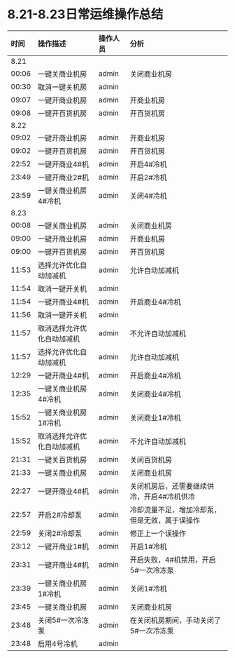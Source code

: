 # 8.21-8.23日常运维操作总结

| 时间 | 操作描述 | 操作人员 | 分析 |
| :--- | :--- | :--- | :--- |
| 8.21 |  |  |  |
| 00:06 | 一键关商业机房 | admin | 关闭商业机房 |
| 00:30 | 取消一键关机房 | admin |  |
| 09:07 | 一键开商业机房 | admin | 开商业机房 |
| 09:08 | 一键开百货机房 | admin | 开百货机房 |
| 8.22 |  |  |  |
| 09:02 | 一键开商业机房 | admin | 开商业机房 |
| 09:02 | 一键开百货机房 | admin | 开百货机房 |
| 22:52 | 一键开商业4\#机 | admin | 开启4\#冷机 |
| 23:49 | 一键开商业2\#机 | admin | 开启2\#冷机 |
| 23:59 | 一键关商业机房4\#冷机 | admin | 关闭4\#冷机 |
| 8.23 |  |  |  |
| 00:08 | 一键关商业机房 | admin | 关闭商业机房 |
| 09:00 | 一键开商业机房 | admin | 开商业机房 |
| 09:00 | 一键开百货机房 | admin | 开百货机房 |
| 11:53 | 选择允许优化自动加减机 | admin | 允许自动加减机 |
| 11:54 | 取消一键开关机 | admin |  |
| 11:54 | 一键开商业4\#机 | admin | 开启商业4\#冷机 |
| 11:56 | 取消一键开关机 | admin |  |
| 11:57 | 取消选择允许优化自动加减机 | admin | 不允许自动加减机 |
| 11:57 | 选择允许优化自动加减机 | admin | 允许自动加减机 |
| 12:29 | 一键开商业4\#机 | admin | 开启商业4\#冷机 |
| 12:35 | 一键关商业机房4\#冷机 | admin | 关闭商业4\#冷机 |
| 15:52 | 一键关商业机房1\#冷机 | admin | 关闭商业1\#冷机 |
| 15:52 | 取消选择允许优化自动加减机 | admin | 不允许自动加减机 |
| 21:31 | 一键关百货机房 | admin | 关闭百货机房 |
| 21:33 | 一键关商业机房 | admin | 关闭商业机房 |
| 22:27 | 一键开商业4\#机 | admin | 关闭机房后，还需要继续供冷，开启4\#冷机供冷 |
| 22:57 | 开启2\#冷却泵 | admin | 冷却流量不足，增加冷却泵，但是无效，属于误操作 |
| 22:59 | 关闭2\#冷却泵 | admin | 修正上一个误操作 |
| 23:12 | 一键开商业1\#机 | admin | 开启1\#冷机 |
| 23:31 | 一键开商业4\#机 | admin | 开启失败，4\#机禁用，开启5\#一次冷冻泵 |
| 23:39 | 一键关商业机房1\#冷机 | admin | 关闭1\#冷机 |
| 23:45 | 一键关商业机房 | admin | 关闭商业机房 |
| 23:48 | 关闭5\#一次冷冻泵 | admin | 在关闭机房期间，手动关闭了5\#一次冷冻泵 |
| 23:48 | 启用4号冷机 | admin |  |



